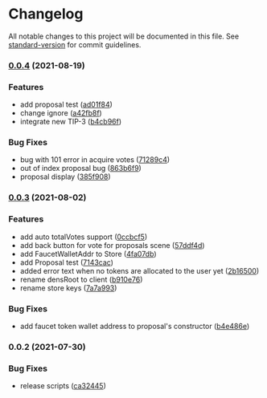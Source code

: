 # Changelog

All notable changes to this project will be documented in this file. See [standard-version](https://github.com/conventional-changelog/standard-version) for commit guidelines.

### [0.0.4](https://github.com/RSquad/dens-smv/compare/v0.0.3...v0.0.4) (2021-08-19)


### Features

* add proposal test ([ad01f84](https://github.com/RSquad/dens-smv/commit/ad01f8486daa06d493e4908487b556ac2f517295))
* change ignore ([a42fb8f](https://github.com/RSquad/dens-smv/commit/a42fb8f72253e7c89f9dbe3c2f319d916aef69a6))
* integrate new TIP-3 ([b4cb96f](https://github.com/RSquad/dens-smv/commit/b4cb96fbecf7a41938ffb7474e771c5437a812e3))


### Bug Fixes

* bug with 101 error in acquire votes ([71289c4](https://github.com/RSquad/dens-smv/commit/71289c40896e7c9da685c2fe792fe9615c33f2e2))
* out of index proposal bug ([863b6f9](https://github.com/RSquad/dens-smv/commit/863b6f9a29a11ac8d44f8b335d660f062569cdc6))
* proposal display  ([385f908](https://github.com/RSquad/dens-smv/commit/385f9084766513f3c512e4ab0100f2926d7626f2))

### [0.0.3](https://github.com/RSquad/dens-smv/compare/v0.0.2...v0.0.3) (2021-08-02)


### Features

* add auto totalVotes support ([0ccbcf5](https://github.com/RSquad/dens-smv/commit/0ccbcf5d1dc7a95dbb2113a42f106133a1676e48))
* add back button for vote for proposals scene ([57ddf4d](https://github.com/RSquad/dens-smv/commit/57ddf4d8d6404fe992a50f7bf9a7c6aa18eb5b45))
* add FaucetWalletAddr to Store ([4fa07db](https://github.com/RSquad/dens-smv/commit/4fa07db80e47bb35bc335c15869b598a52960f5b))
* add Proposal test ([7143cac](https://github.com/RSquad/dens-smv/commit/7143cacc1eb1961269678bdeca50097b1ec44d8e))
* added error text when no tokens are allocated to the user yet ([2b16500](https://github.com/RSquad/dens-smv/commit/2b165003e4af25ccde80234e89a9527d03c4916f))
* rename densRoot to client ([b910e76](https://github.com/RSquad/dens-smv/commit/b910e76a1b9b5253a11594204d4089a8184e2459))
* rename store keys ([7a7a993](https://github.com/RSquad/dens-smv/commit/7a7a993bfefd796bf76f8e2b3814b31b6c51d5c6))


### Bug Fixes

* add faucet token wallet address to proposal's constructor ([b4e486e](https://github.com/RSquad/dens-smv/commit/b4e486eb46a65a8c7e34c34accd9cb12c6dcb852))

### 0.0.2 (2021-07-30)


### Bug Fixes

* release scripts ([ca32445](https://github.com/RSquad/dens-smv/commit/ca32445a7f952a4df481c4e428694b1a8f610e83))
